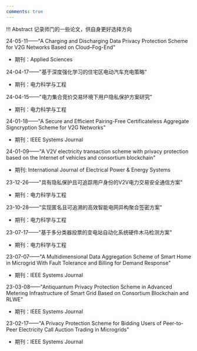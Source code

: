 ```yaml
---
comments: true
---
```


!!! Abstract 
    记录师门的一些论文，供自身更好选择方向


24-05-11——"A Charging and Discharging Data Privacy Protection Scheme for V2G Networks Based on Cloud–Fog-End"

- 期刊：Applied Sciences

24-04-17——"基于深度强化学习的住宅区电动汽车充电策略"

- 期刊：电力科学与工程

24-04-15——"电力集合竞价交易环境下用户隐私保护方案研究"

- 期刊：电力科学与工程

24-01-18——"A Secure and Efficient Pairing-Free Certificateless Aggregate Signcryption Scheme for V2G Networks"

- 期刊：IEEE Systems Journal

24-01-09——"A V2V electricity transaction scheme with privacy protection based on the Internet of vehicles and consortium blockchain"

- 期刊: International Journal of Electrical Power & Energy Systems

23-12-26——"具有隐私保护且可追踪用户身份的V2V电力交易安全通信方案"

- 期刊：电力科学与工程

23-10-28——"实现匿名且可追溯的高效智能电网异构聚合签密方案"

- 期刊：电力科学与工程

23-07-17——"基于多分类器投票的变电站自动化系统硬件木马检测方案"

- 期刊：电力科学与工程

23-07-07——"A Multidimensional Data Aggregation Scheme of Smart Home in Microgrid With Fault Tolerance and Billing for Demand Response"

- 期刊：IEEE Systems Journal

23-03-08——"Antiquantum Privacy Protection Scheme in Advanced Metering Infrastructure of Smart Grid Based on Consortium Blockchain and RLWE"

- 期刊：IEEE Systems Journal

23-02-17——"A Privacy Protection Scheme for Bidding Users of Peer-to-Peer Electricity Call Auction Trading in Microgrids"

- 期刊：IEEE Systems Journal